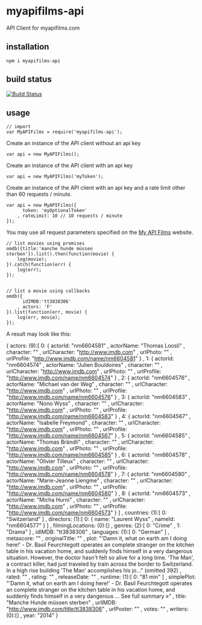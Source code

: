 # myapifilms-api

API Client for myapifilms.com

## installation

    npm i myapifilms-api

## build status

[![Build Status](https://travis-ci.org/eventEmitter/myapifilms-api.png?branch=master)](https://travis-ci.org/eventEmitter/myapifilms-api)


## usage
    
    // import
    var MyAPIFilms = require('myapifilms-api');


Create an instance of the API client without an api key

    var api = new MyAPIFilms();



Create an instance of the API client with an api key

    var api = new MyAPIFilms('myToken');



Create an instance of the API client with an api key and a rate limit other than 60 requests / minute.

    var api = new MyAPIFilms({
          token: 'myOptionalToken'
        , rateLimit: 10 // 10 requests / minute
    });


You may use all request parameters specified on the [My API Films](http://www.myapifilms.com/) website.

    // list movies using promises
    omdb({title:'manche hunde müssen sterben'}).list().then(function(movie) {
        log(movie);
    }).catch(function(err) {
        log(err);
    });


    // list a movie using callbacks
    omdb({
          idIMDB:'tt3838306'
        , actors: 'F'
    }).list(function(err, movie) {
        log(err, movie);
    });


A result may look like this:

   {
        actors: (9):[
            0: {
                actorId: "nm6604581"
                , actorName: "Thomas Loosli"
                , character: ""
                , urlCharacter: "http://www.imdb.com"
                , urlPhoto: ""
                , urlProfile: "http://www.imdb.com/name/nm6604581"
            }
            , 1: {
                actorId: "nm6604574"
                , actorName: "Julien Bouldoires"
                , character: ""
                , urlCharacter: "http://www.imdb.com"
                , urlPhoto: ""
                , urlProfile: "http://www.imdb.com/name/nm6604574"
            }
            , 2: {
                actorId: "nm6604576"
                , actorName: "Michael van der Weg"
                , character: ""
                , urlCharacter: "http://www.imdb.com"
                , urlPhoto: ""
                , urlProfile: "http://www.imdb.com/name/nm6604576"
            }
            , 3: {
                actorId: "nm6604583"
                , actorName: "Nono Wyss"
                , character: ""
                , urlCharacter: "http://www.imdb.com"
                , urlPhoto: ""
                , urlProfile: "http://www.imdb.com/name/nm6604583"
            }
            , 4: {
                actorId: "nm6604567"
                , actorName: "Isabelle Freymond"
                , character: ""
                , urlCharacter: "http://www.imdb.com"
                , urlPhoto: ""
                , urlProfile: "http://www.imdb.com/name/nm6604567"
            }
            , 5: {
                actorId: "nm6604585"
                , actorName: "Thomas Brändli"
                , character: ""
                , urlCharacter: "http://www.imdb.com"
                , urlPhoto: ""
                , urlProfile: "http://www.imdb.com/name/nm6604585"
            }
            , 6: {
                actorId: "nm6604578"
                , actorName: "Olivier Tilleux"
                , character: ""
                , urlCharacter: "http://www.imdb.com"
                , urlPhoto: ""
                , urlProfile: "http://www.imdb.com/name/nm6604578"
            }
            , 7: {
                actorId: "nm6604580"
                , actorName: "Marie-Jeanne Liengme"
                , character: ""
                , urlCharacter: "http://www.imdb.com"
                , urlPhoto: ""
                , urlProfile: "http://www.imdb.com/name/nm6604580"
            }
            , 8: {
                actorId: "nm6604573"
                , actorName: "Micha Hurni"
                , character: ""
                , urlCharacter: "http://www.imdb.com"
                , urlPhoto: ""
                , urlProfile: "http://www.imdb.com/name/nm6604573"
            }
        ]
        , countries: (1):[
            0: "Switzerland"
        ]
        , directors: (1):[
            0: {
                name: "Laurent Wyss"
                , nameId: "nm6604577"
            }
        ]
        , filmingLocations: (0):[]
        , genres: (2):[
            0: "Crime"
            , 1: "Drama"
        ]
        , idIMDB: "tt3838306"
        , languages: (1):[
            0: "German"
        ]
        , metascore: ""
        , originalTitle: ""
        , plot: "'Damn it, what on earth am I doing here!' - Dr. Basil Feurchtegott operates an complete stranger on the kitchen table in his vacation home, and suddenly finds himself in a very dangerous situation. However, the doctor hasn't felt so alive for a long time. 'The Man', a contract killer, had just traveled by train across the border to Switzerland. In a high rise building 'The Man' accomplishes his jo..." (omitted 392)
        , rated: ""
        , rating: ""
        , releaseDate: ""
        , runtime: (1):[
            0: "81 min"
        ]
        , simplePlot: "'Damn it, what on earth am I doing here!' - Dr. Basil Feurchtegott operates an complete stranger on the kitchen table in his vacation home, and suddenly finds himself in a very dangerous ... See full summary »"
        , title: "Manche Hunde müssen sterben"
        , urlIMDB: "http://www.imdb.com/title/tt3838306"
        , urlPoster: ""
        , votes: ""
        , writers: (0):[]
        , year: "2014"
    }


